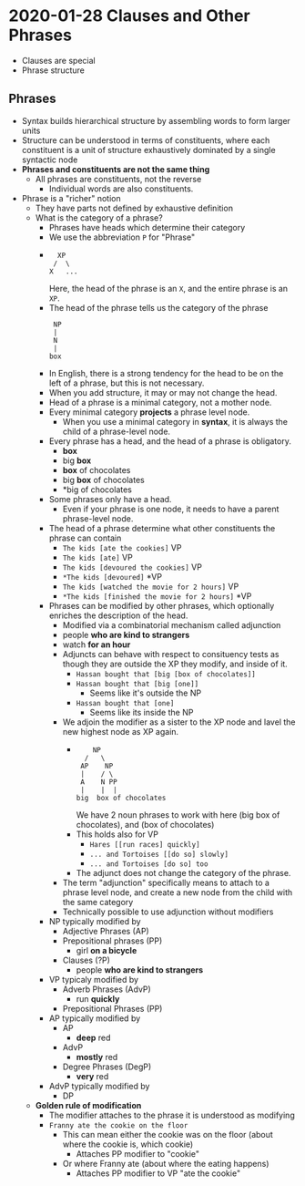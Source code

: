 # 2020-01-28 Clauses and Other Phrases
* Clauses are special
* Phrase structure

## Phrases
* Syntax builds hierarchical structure by assembling words to form larger units
* Structure can be understood in terms of constituents, where each constituent is a unit of structure exhaustively dominated by a single syntactic node
* **Phrases and constituents are not the same thing**
  * All phrases are constituents, not the reverse
    * Individual words are also constituents.
* Phrase is a "richer" notion
  * They have parts not defined by exhaustive definition
  * What is the category of a phrase?
    * Phrases have heads which determine their category
    * We use the abbreviation `P` for "Phrase"
    * ```
        XP
       /  \
      X   ...
      ``` 
      Here, the head of the phrase is an `X`, and the entire phrase is an `XP`. 
    * The head of the phrase tells us the category of the phrase
      ```
       NP
       |
       N
       |
      box
      ```
    * In English, there is a strong tendency for the head to be on the left of a phrase, but this is not necessary.
    * When you add structure, it may or may not change the head.
    * Head of a phrase is a minimal category, not a mother node.
    * Every minimal category **projects** a phrase level node.
      * When you use a minimal category in **syntax**, it is always the child of a phrase-level node.
    * Every phrase has a head, and the head of a phrase is obligatory.
      * **box**
      * big **box**
      * **box** of chocolates
      * big **box** of chocolates
      * *big of chocolates
    * Some phrases only have a head.
      * Even if your phrase is one node, it needs to have a parent phrase-level node.
    * The head of a phrase determine what other constituents the phrase can contain
      * `The kids [ate the cookies]` VP
      * `The kids [ate]` VP
      * `The kids [devoured the cookies]` VP
      * `*The kids [devoured]` *VP
      * `The kids [watched the movie for 2 hours]` VP
      * `*The kids [finished the movie for 2 hours]` *VP
    * Phrases can be modified by other phrases, which optionally enriches the description of the head. 
      * Modified via a combinatorial mechanism called adjunction
      * people **who are kind to strangers**
      * watch **for an hour**
      * Adjuncts can behave with respect to consituency tests as though they are outside the XP they modify, and inside of it.
        * `Hassan bought that [big [box of chocolates]]`
        * `Hassan bought that [big [one]]`
          * Seems like it's outside the NP
        * `Hassan bought that [one]`
          * Seems like its inside the NP
      * We adjoin the modifier as a sister to the XP node and lavel the new highest node as XP again.
        * ```
              NP
            /   \
           AP    NP
           |    / \
           A    N PP
           |    |  |
          big  box of chocolates
          ```
          We have 2 noun phrases to work with here (big box of chocolates), and (box of chocolates)
        * This holds also for VP
          * `Hares [[run races] quickly]`
          * `... and Tortoises [[do so] slowly]`
          * `... and Tortoises [do so] too`
        * The adjunct does not change the category of the phrase.
      * The term "adjunction" specifically means to attach to a phrase level node, and create a new node from the child with the same category
      * Technically possible to use adjunction without modifiers
    * NP typically modified by 
      * Adjective Phrases (AP)
      * Prepositional phrases (PP)
        * girl **on a bicycle**
      * Clauses (?P)
        * people **who are kind to strangers**
    * VP typicaly modified by 
      * Adverb Phrases (AdvP)
        * run **quickly**
      * Prepositional Phrases (PP)
    * AP typically modified by
      * AP
        * **deep** red
      * AdvP
        * **mostly** red
      * Degree Phrases (DegP)
        * **very** red
    * AdvP typically modified by
      * DP
  * **Golden rule of modification**
    * The modifier attaches to the phrase it is understood as modifying
    * `Franny ate the cookie on the floor`
      * This can mean either the cookie was on the floor (about where the cookie is, which cookie)
        * Attaches PP modifier to "cookie"
      * Or where Franny ate (about where the eating happens)
        * Attaches PP modifier to VP "ate the cookie"

